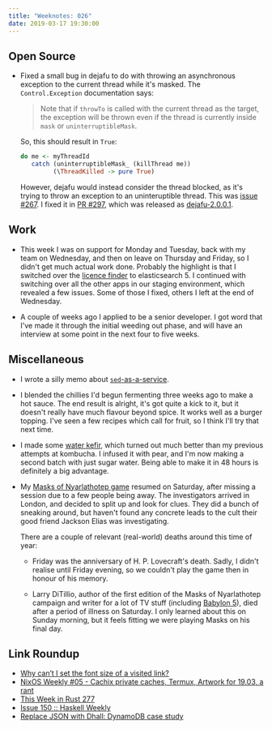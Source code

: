 ```yaml
---
title: "Weeknotes: 026"
date: 2019-03-17 19:30:00
---
```


## Open Source

- Fixed a small bug in dejafu to do with throwing an asynchronous
  exception to the current thread while it's masked.  The
  `Control.Exception` documentation says:

  > Note that if `throwTo` is called with the current thread as the
  > target, the exception will be thrown even if the thread is
  > currently inside `mask` or `uninterruptibleMask`.

  So, this should result in `True`:

  ```haskell
  do me <- myThreadId
     catch (uninterruptibleMask_ (killThread me))
           (\ThreadKilled -> pure True)
  ```

  However, dejafu would instead consider the thread blocked, as it's
  trying to throw an exception to an uninteruptible thread.  This was
  [issue #267][].  I fixed it in [PR #297][], which was released as
  [dejafu-2.0.0.1][].

[issue #267]: https://github.com/barrucadu/dejafu/issues/267
[PR #297]: https://github.com/barrucadu/dejafu/pull/297
[dejafu-2.0.0.1]: http://hackage.haskell.org/package/dejafu-2.0.0.1

## Work

- This week I was on support for Monday and Tuesday, back with my team
  on Wednesday, and then on leave on Thursday and Friday, so I didn't
  get much actual work done.  Probably the highlight is that I
  switched over the [licence finder][] to elasticsearch 5.  I
  continued with switching over all the other apps in our staging
  environment, which revealed a few issues.  Some of those I fixed,
  others I left at the end of Wednesday.

- A couple of weeks ago I applied to be a senior developer.  I got
  word that I've made it through the initial weeding out phase, and
  will have an interview at some point in the next four to five weeks.

[licence finder]: https://www.gov.uk/licence-finder

## Miscellaneous

- I wrote a silly memo about [`sed`-as-a-service][].

- I blended the chillies I'd begun fermenting three weeks ago to make
  a hot sauce.  The end result is alright, it's got quite a kick to
  it, but it doesn't really have much flavour beyond spice.  It works
  well as a burger topping.  I've seen a few recipes which call for
  fruit, so I think I'll try that next time.

- I made some [water kefir][], which turned out much better than my
  previous attempts at kombucha.  I infused it with pear, and I'm now
  making a second batch with just sugar water.  Being able to make it
  in 48 hours is definitely a big advantage.

- My [Masks of Nyarlathotep game][] resumed on Saturday, after missing
  a session due to a few people being away.  The investigators arrived
  in London, and decided to split up and look for clues.  They did a
  bunch of sneaking around, but haven't found any concrete leads to
  the cult their good friend Jackson Elias was investigating.

  There are a couple of relevant (real-world) deaths around this time
  of year:

  - Friday was the anniversary of H. P. Lovecraft's death.  Sadly, I
    didn't realise until Friday evening, so we couldn't play the game
    then in honour of his memory.

  - Larry DiTillio, author of the first edition of the Masks of
    Nyarlathotep campaign and writer for a lot of TV stuff (including
    [Babylon 5][]), died after a period of illness on Saturday.  I
    only learned about this on Sunday morning, but it feels fitting we
    were playing Masks on his final day.

[`sed`-as-a-service]: sed-as-a-service.html
[water kefir]: https://en.wikipedia.org/wiki/Tibicos
[Masks of Nyarlathotep game]: masks-of-nyarlathotep.html
[Babylon 5]: https://en.wikipedia.org/wiki/Babylon_5

## Link Roundup

- [Why can’t I set the font size of a visited link?](https://jameshfisher.com/2019/03/08/why-cant-i-set-the-font-size-of-a-visited-link)
- [NixOS Weekly #05 - Cachix private caches, Termux, Artwork for 19.03, a rant](https://weekly.nixos.org/2019/05-cachix-private-caches-termux-artwork-for-19-03-a-rant.html)
- [This Week in Rust 277](https://this-week-in-rust.org/blog/2019/03/12/this-week-in-rust-277/)
- [Issue 150 :: Haskell Weekly](https://haskellweekly.news/issues/150.html)
- [Replace JSON with Dhall: DynamoDB case study](https://msitko.pl/blog/2019/03/13/replace-json-with-dhall.html)

